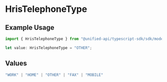 # HrisTelephoneType

## Example Usage

```typescript
import { HrisTelephoneType } from "@unified-api/typescript-sdk/sdk/models/shared";

let value: HrisTelephoneType = "OTHER";
```

## Values

```typescript
"WORK" | "HOME" | "OTHER" | "FAX" | "MOBILE"
```